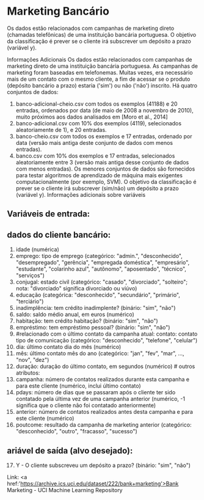 # Marketing Bancário
Os dados estão relacionados com campanhas de marketing direto (chamadas telefônicas) de uma instituição bancária portuguesa. O objetivo da classificação é prever se o cliente irá subscrever um depósito a prazo (variável y).

Informações Adicionais
Os dados estão relacionados com campanhas de marketing direto de uma instituição bancária portuguesa. As campanhas de marketing foram baseadas em telefonemas. Muitas vezes, era necessário mais de um contato com o mesmo cliente, a fim de acessar se o produto (depósito bancário a prazo) estaria ('sim') ou não ('não') inscrito. 
Há quatro conjuntos de dados: 
1) banco-adicional-cheio.csv com todos os exemplos (41188) e 20 entradas, ordenados por data (de maio de 2008 a novembro de 2010), muito próximos aos dados analisados em [Moro et al., 2014]
2) banco-adicional.csv com 10% dos exemplos (4119), selecionados aleatoriamente de 1), e 20 entradas.
3) banco-cheio.csv com todos os exemplos e 17 entradas, ordenado por data (versão mais antiga deste conjunto de dados com menos entradas). 
4) banco.csv com 10% dos exemplos e 17 entradas, selecionados aleatoriamente entre 3 (versão mais antiga desse conjunto de dados com menos entradas). 
Os menores conjuntos de dados são fornecidos para testar algoritmos de aprendizado de máquina mais exigentes computacionalmente (por exemplo, SVM). 
O objetivo da classificação é prever se o cliente irá subscrever (sim/não) um depósito a prazo (variável y).
Informações adicionais sobre variáveis

## Variáveis de entrada: 

## dados do cliente bancário:
1.	idade (numérica) 
2.	emprego: tipo de emprego (categórico: "admin.", "desconhecido", "desempregado", "gerência", "empregada doméstica", "empresário", "estudante", "colarinho azul", "autônomo", "aposentado", "técnico", "serviços") 
3.	conjugal: estado civil (categórico: "casado", "divorciado", "solteiro"; nota: "divorciado" significa divorciado ou viúvo)
4.	educação (categórica: "desconhecido", "secundário", "primário", "terciário") 
5.	inadimplência: tem crédito inadimplente? (binário: "sim", "não") 
6.	saldo: saldo médio anual, em euros (numérico)
7.	habitação: tem crédito habitação? (binário: "sim", "não") 
8.	empréstimo: tem empréstimo pessoal? (binário: "sim", "não") 
9.	#relacionado com o último contato da campanha atual:
contato: contato tipo de comunicação (categórico: "desconhecido", "telefone", "celular") 
10.	dia: último contato dia do mês (numérico) 
11.	mês: último contato mês do ano (categórico: "jan",  "fev",  "mar", ...,  "nov", "dez") 
12.	duração: duração do último contato, em segundos (numérico) # outros atributos: 
13.	campanha: número de contatos realizados durante esta campanha e para este cliente (numérico, inclui último contato) 
14.	pdays: número de dias que se passaram após o cliente ter sido contatado pela última vez de uma campanha anterior (numérico, -1 significa que o cliente não foi contatado anteriormente) 
15.	anterior: número de contatos realizados antes desta campanha e para este cliente (numérico) 
16.	poutcome: resultado da campanha de marketing anterior (categórico: "desconhecido", "outro", "fracasso", "sucesso") 

## ariável de saída (alvo desejado):  
17.	Y - O cliente subscreveu um depósito a prazo? (binário: "sim", "não")

Link: <a href:'https://archive.ics.uci.edu/dataset/222/bank+marketing'>Bank Marketing - UCI Machine Learning Repository</a>


